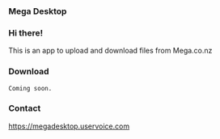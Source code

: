 ### Mega Desktop

### Hi there!
This is an app to upload and download files from Mega.co.nz

### Download
```
Coming soon.
```

### Contact
https://megadesktop.uservoice.com
